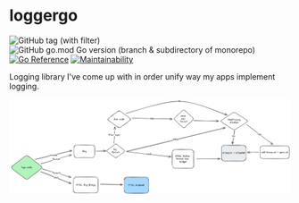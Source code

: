 # loggergo

![GitHub tag (with filter)](https://img.shields.io/github/v/tag/wasilak/loggergo) ![GitHub go.mod Go version (branch & subdirectory of monorepo)](https://img.shields.io/github/go-mod/go-version/wasilak/loggergo/main) [![Go Reference](https://pkg.go.dev/badge/github.com/wasilak/loggergo.svg)](https://pkg.go.dev/github.com/wasilak/loggergo) [![Maintainability](https://api.codeclimate.com/v1/badges/87dcca9e40f33cf221af/maintainability)](https://codeclimate.com/github/wasilak/loggergo/maintainability)

Logging library I've come up with in order unify way my apps implement logging.

![diagram](diagram.png)
